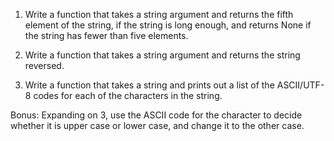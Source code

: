 1. Write a function that takes a string argument and returns the fifth element of the string, if the string is long enough, 
and returns None if the string has fewer than five elements.

2. Write a function that takes a string argument and returns the string reversed.

3. Write a function that takes a string and prints out a list of the ASCII/UTF-8 codes for each of the characters in the 
string.


Bonus: Expanding on 3, use the ASCII code for the character to decide whether it is upper case or lower case, and change it 
to the other case.
